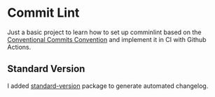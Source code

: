 # Commit Lint

Just a basic project to learn how to set up comminlint based on the [Conventional Commits Convention](https://www.conventionalcommits.org/fr/v1.0.0/) and implement it in CI with Github Actions.

## Standard Version

I added [standard-version](https://github.com/conventional-changelog/standard-version) package to generate automated changelog.
